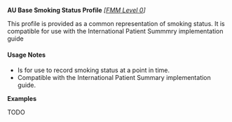 **AU Base Smoking Status Profile** *[[FMM Level 0](guidance.html)]*

This profile is provided as a common representation of smoking status. It is compatible for use with the International Patient Summmry implementation guide

#### Usage Notes
* Is for use to record smoking status at a point in time.
* Compatible with the International Patient Summary implementation guide.

**Examples**

TODO
